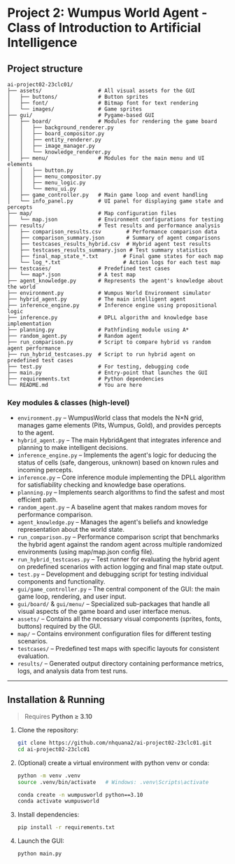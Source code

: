 # Project 2: Wumpus World Agent - Class of Introduction to Artificial Intelligence
## Project structure

```
ai-project02-23clc01/
├── assets/                  # All visual assets for the GUI
│   ├── buttons/             # Button sprites
│   ├── font/                # Bitmap font for text rendering
│   └── images/              # Game sprites
├── gui/                     # Pygame-based GUI
│   ├── board/               # Modules for rendering the game board
│   │   ├── background_renderer.py
│   │   ├── board_compositor.py
│   │   ├── entity_renderer.py
│   │   ├── image_manager.py
│   │   └── knowledge_renderer.py
│   ├── menu/                # Modules for the main menu and UI elements
│   │   ├── button.py
│   │   ├── menu_compositor.py
│   │   ├── menu_logic.py
│   │   └── menu_ui.py
│   ├── game_controller.py   # Main game loop and event handling
│   └── info_panel.py        # UI panel for displaying game state and percepts
├── map/                     # Map configuration files
│   └── map.json             # Environment configurations for testing
├── results/                 # Test results and performance analysis
│   ├── comparison_results.csv        # Performance comparison data
│   ├── comparison_summary.json       # Summary of agent comparisons
│   ├── testcases_results_hybrid.csv  # Hybrid agent test results
│   ├── testcases_results_summary.json # Test summary statistics
│   ├── final_map_state_*.txt        # Final game states for each map
│   └── log_*.txt                    # Action logs for each test map
├── testcases/               # Predefined test cases
│   └── map*.json            # A test map
├── agent_knowledge.py       # Represents the agent's knowledge about the world
├── environment.py           # Wumpus World Environment simulator
├── hybrid_agent.py          # The main intelligent agent 
├── inference_engine.py      # Inference engine using propositional logic
├── inference.py             # DPLL algorithm and knowledge base implementation
├── planning.py              # Pathfinding module using A*
├── random_agent.py          # Random agent
├── run_comparison.py        # Script to compare hybrid vs random agent performance
├── run_hybrid_testcases.py  # Script to run hybrid agent on predefined test cases
├── test.py                  # For testing, debugging code
├── main.py                  # Entry-point that launches the GUI
├── requirements.txt         # Python dependencies
└── README.md                # You are here
```
### Key modules & classes (high-level)

* `environment.py` – WumpusWorld class that models the N×N grid, manages game elements (Pits, Wumpus, Gold), and provides percepts to the agent.
* `hybrid_agent.py` – The main HybridAgent that integrates inference and planning to make intelligent decisions.
* `inference_engine.py` – Implements the agent's logic for deducing the status of cells (safe, dangerous, unknown) based on known rules and incoming percepts.
* `inference.py` – Core inference module implementing the DPLL algorithm for satisfiability checking and knowledge base operations.
* `planning.py` – Implements search algorithms to find the safest and most efficient path.
* `random_agent.py` – A baseline agent that makes random moves for performance comparison.
* `agent_knowledge.py` – Manages the agent's beliefs and knowledge representation about the world state.
* `run_comparison.py` – Performance comparison script that benchmarks the hybrid agent against the random agent across multiple randomized environments (using map/map.json config file).
* `run_hybrid_testcases.py` – Test runner for evaluating the hybrid agent on predefined scenarios with action logging and final map state output.
* `test.py` – Development and debugging script for testing individual components and functionality.
* `gui/game_controller.py` – The central component of the GUI: the main game loop, rendering, and user input.
* `gui/board/` & `gui/menu/` – Specialized sub-packages that handle all visual aspects of the game board and user interface menus.
* `assets/` – Contains all the necessary visual components (sprites, fonts, buttons) required by the GUI.
* `map/` – Contains environment configuration files for different testing scenarios.
* `testcases/` – Predefined test maps with specific layouts for consistent evaluation.
* `results/` – Generated output directory containing performance metrics, logs, and analysis data from test runs.

---

## Installation & Running

> Requires **Python ≥ 3.10**

1. Clone the repository:
   ```bash
   git clone https://github.com/nhquana2/ai-project02-23clc01.git
   cd ai-project02-23clc01
   ```
2. (Optional) create a virtual environment with python venv or conda:
   ```bash
   python -m venv .venv
   source .venv/bin/activate   # Windows: .venv\Scripts\activate
   ```

   ```bash
   conda create -n wumpusworld python==3.10
   conda activate wumpusworld
   ```

3. Install dependencies:
   ```bash
   pip install -r requirements.txt
   ```
4. Launch the GUI:
   ```bash
   python main.py
   ```
